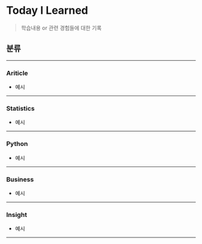 # Today I Learned 
> 학습내용 or 관련 경험들에 대한 기록

## 분류 
---
### **Ariticle**
- 예시
---
### **Statistics**
- 예시
---
### **Python**
- 예시
---
### **Business**
- 예시
---
### **Insight**
- 예시
---
